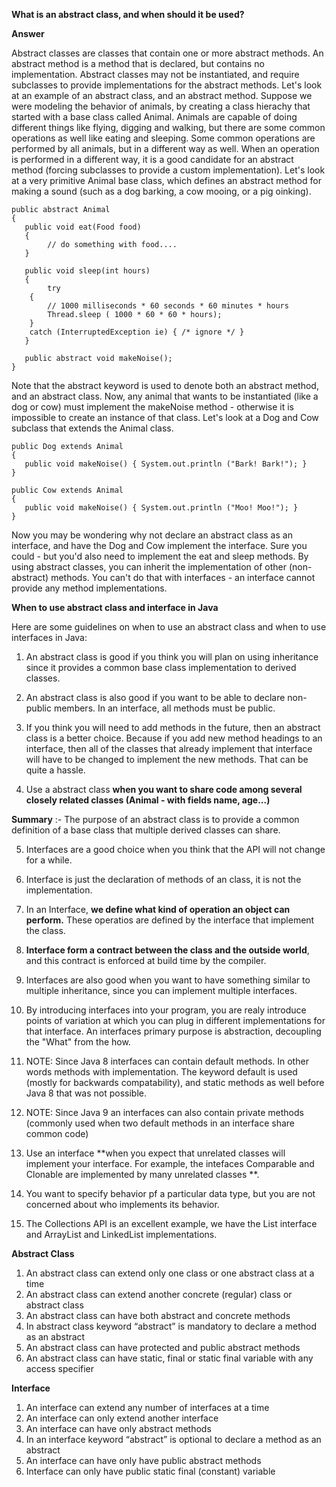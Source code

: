 **What is an abstract class, and when should it be used?**

**Answer**

Abstract classes are classes that contain one or more abstract methods. An abstract method is a method that is declared, 
but contains no implementation. Abstract classes may not be instantiated, and require subclasses to provide implementations for the abstract methods. 
Let's look at an example of an abstract class, and an abstract method.
Suppose we were modeling the behavior of animals, by creating a class hierachy that started with a base class called Animal. 
Animals are capable of doing different things like flying, digging and walking, but there are some common operations as well like eating and sleeping. 
Some common operations are performed by all animals, but in a different way as well. 
When an operation is performed in a different way, it is a good candidate for an abstract method (forcing subclasses to provide a custom implementation). 
Let's look at a very primitive Animal base class, which defines an abstract method for making a sound (such as a dog barking, a cow mooing, or a pig oinking). 

```
public abstract Animal
{
   public void eat(Food food)
   {
        // do something with food.... 
   }

   public void sleep(int hours)
   {
        try
	{
		// 1000 milliseconds * 60 seconds * 60 minutes * hours
		Thread.sleep ( 1000 * 60 * 60 * hours);
	}
	catch (InterruptedException ie) { /* ignore */ } 
   }

   public abstract void makeNoise();
}
```

Note that the abstract keyword is used to denote both an abstract method, and an abstract class. 
Now, any animal that wants to be instantiated (like a dog or cow) must implement the makeNoise method - 
otherwise it is impossible to create an instance of that class. 
Let's look at a Dog and Cow subclass that extends the Animal class.

```
public Dog extends Animal
{
   public void makeNoise() { System.out.println ("Bark! Bark!"); }
}

public Cow extends Animal
{
   public void makeNoise() { System.out.println ("Moo! Moo!"); }
}
```

Now you may be wondering why not declare an abstract class as an interface, 
and have the Dog and Cow implement the interface. Sure you could - but you'd also need to implement the eat and sleep methods. 
By using abstract classes, you can inherit the implementation of other (non-abstract) methods. 
You can't do that with interfaces - an interface cannot provide any method implementations.


**When to use abstract class and interface in Java**

Here are some guidelines on when to use an abstract class and when to use interfaces in Java:

1. An abstract class is good if you think you will plan on using inheritance since 
   it provides a common base class implementation to derived classes.
   
2. An abstract class is also good if you want to be able to declare non-public members. 
   In an interface, all methods must be public.
   
3. If you think you will need to add methods in the future, then an abstract class is a better choice. 
   Because if you add new method headings to an interface, then all of the classes that already implement 
   that interface will have to be changed to implement the new methods. That can be quite a hassle.
  
4. Use a abstract class **when you want to share code among several closely related classes (Animal - with fields name, age...)**

**Summary** :- The purpose of an abstract class is to provide a common definition of a base class that multiple derived classes can share.
  
5. Interfaces are a good choice when you think that the API will not change for a while.

6. Interface is just the declaration of methods of an class, it is not the implementation.

7. In an Interface, **we define what kind of operation an object can perform.** These operatios are defined by the interface that implement the class.

8. **Interface form a contract between the class and the outside world**, and this contract is enforced at build time by the compiler.

9. Interfaces are also good when you want to have something similar to multiple inheritance, since you can implement multiple interfaces.

10. By introducing interfaces into your program, you are realy introduce points of variation at which you can plug in different implementations for that 
    interface. An interfaces primary purpose is abstraction, decoupling the "What" from the how.
	
11. NOTE: Since Java 8 interfaces can contain default methods. In other words methods with implementation. The keyword default is used (mostly for backwards 
    compatability), and static methods as well before Java 8 that was not possible.

12. NOTE: Since Java 9 an interfaces can also contain private methods (commonly used when two default methods in an interface share common code)

13. Use an interface **when you expect that unrelated classes will implement your interface. For example, the intefaces Comparable and Clonable are implemented by many unrelated classes **.

14. You want to specify behavior pf a particular data type, but you are not concerned about who implements its behavior.

15. The Collections API is an excellent example, we have the List interface and ArrayList and LinkedList implementations.

**Abstract Class**

1. An abstract class can extend only one class or one abstract class at a time
2. An abstract class can extend another concrete (regular) class or abstract class
3. An abstract class can have both abstract and concrete methods
4. In abstract class keyword “abstract” is mandatory to declare a method as an abstract
5. An abstract class can have protected and public abstract methods
6. An abstract class can have static, final or static final variable with any access specifier

**Interface**

1. An interface can extend any number of interfaces at a time
2. An interface can only extend another interface
3. An interface can have only abstract methods
4. In an interface keyword “abstract” is optional to declare a method as an abstract
5. An interface can have only have public abstract methods
6. Interface can only have public static final (constant) variable
